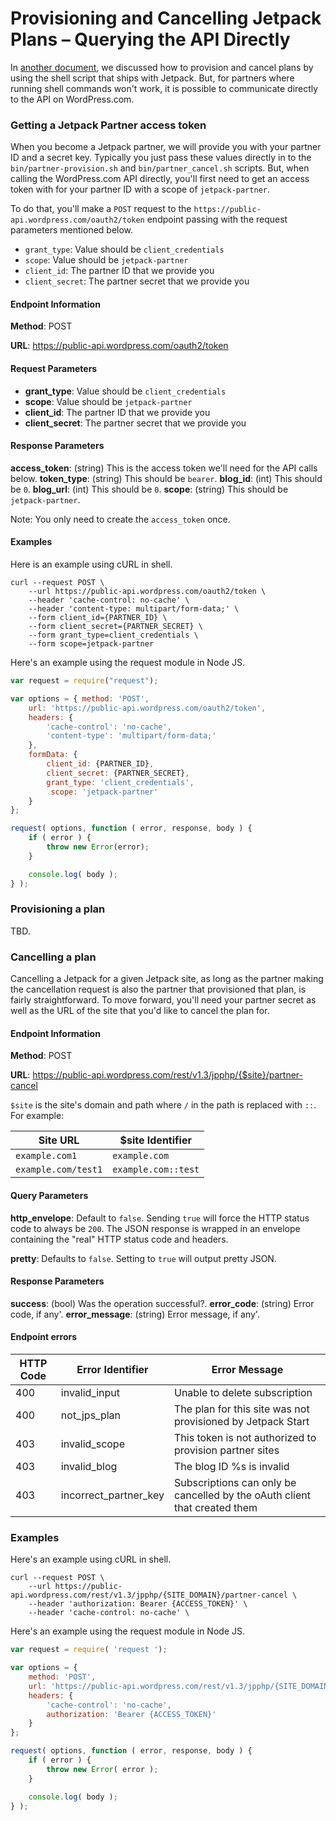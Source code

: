 # Provisioning and Cancelling Jetpack Plans – Querying the API Directly

In [another document](plan-provisioning.md), we discussed how to provision and cancel plans by using the shell script that ships with Jetpack. But, for partners where running shell commands won't work, it is possible to communicate directly to the API on WordPress.com.

### Getting a Jetpack Partner access token

When you become a Jetpack partner, we will provide you with your partner ID and a secret key. Typically you just pass these values directly in to the `bin/partner-provision.sh` and `bin/partner_cancel.sh` scripts. But, when calling the WordPress.com API directly, you'll first need to get an access token with for your partner ID with a scope of `jetpack-partner`.


To do that, you'll make a `POST` request to the `https://public-api.wordpress.com/oauth2/token` endpoint passing with the request parameters mentioned below.

- `grant_type`:    Value should be `client_credentials`
- `scope`:         Value should be `jetpack-partner`
- `client_id`:     The partner ID that we provide you
- `client_secret`: The partner secret that we provide you

#### Endpoint Information

__Method__: POST

__URL__:    https://public-api.wordpress.com/oauth2/token

#### Request Parameters

- __grant_type__:    Value should be `client_credentials`
- __scope__:         Value should be `jetpack-partner`
- __client_id__:     The partner ID that we provide you
- __client_secret__: The partner secret that we provide you

#### Response Parameters

__access_token__: (string) This is the access token we'll need for the API calls below.
__token_type__:   (string) This should be `bearer`.
__blog_id__:      (int) This should be `0`.
__blog_url__:     (int) This should be `0`.
__scope__:        (string) This should be `jetpack-partner`.

Note: You only need to create the `access_token` once.

#### Examples

Here is an example using cURL in shell.

```shell
curl --request POST \
    --url https://public-api.wordpress.com/oauth2/token \
    --header 'cache-control: no-cache' \
    --header 'content-type: multipart/form-data;' \
    --form client_id={PARTNER_ID} \
    --form client_secret={PARTNER_SECRET} \
    --form grant_type=client_credentials \
    --form scope=jetpack-partner
```

Here's an example using the request module in Node JS.

```javascript
var request = require("request");

var options = { method: 'POST',
    url: 'https://public-api.wordpress.com/oauth2/token',
    headers: {
        'cache-control': 'no-cache',
        'content-type': 'multipart/form-data;'
    },
    formData: {
        client_id: {PARTNER_ID},
        client_secret: {PARTNER_SECRET},
        grant_type: 'client_credentials',
         scope: 'jetpack-partner'
    }
};

request( options, function ( error, response, body ) {
    if ( error ) {
        throw new Error(error);
    }

    console.log( body );
} );

```

### Provisioning a plan

TBD.

### Cancelling a plan

Cancelling a Jetpack for a given Jetpack site, as long as the partner making the cancellation request is also the partner that provisioned that plan, is fairly straightforward. To move forward, you'll need your partner secret as well as the URL of the site that you'd like to cancel the plan for.

#### Endpoint Information

__Method__: POST

__URL__:    https://public-api.wordpress.com/rest/v1.3/jpphp/{$site}/partner-cancel

`$site` is the site's domain and path where `/` in the path is replaced with `::`. For example:

| Site URL            | $site Identifier    |
| ------------------- | ------------------- |
| `example.com1`      | `example.com`       |
| `example.com/test1` | `example.com::test` |

#### Query Parameters

__http_envelope__: Default to `false`. Sending `true` will force the HTTP status code to always be `200`. The JSON response is wrapped in an envelope containing the "real" HTTP status code and headers.

__pretty__:        Defaults to `false`. Setting to `true` will output pretty JSON.

#### Response Parameters

__success__:       (bool) Was the operation successful?.
__error_code__:    (string) Error code, if any'.
__error_message__: (string) Error message, if any'.

#### Endpoint errors

| HTTP Code | Error Identifier      | Error Message                                                             |
| --------- | --------------------- | ------------------------------------------------------------------------- |
| 400       | invalid_input         | Unable to delete subscription                                             |
| 400       | not_jps_plan          | The plan for this site was not provisioned by Jetpack Start               |
| 403       | invalid_scope         | This token is not authorized to provision partner sites                   |
| 403       | invalid_blog          | The blog ID %s is invalid                                                 |
| 403       | incorrect_partner_key | Subscriptions can only be cancelled by the oAuth client that created them |

### Examples

Here's an example using cURL in shell.

```shell
curl --request POST \
    --url https://public-api.wordpress.com/rest/v1.3/jpphp/{SITE_DOMAIN}/partner-cancel \
    --header 'authorization: Bearer {ACCESS_TOKEN}' \
    --header 'cache-control: no-cache' \
```

Here's an example using the request module in Node JS.

```javascript
var request = require( 'request ');

var options = {
    method: 'POST',
    url: 'https://public-api.wordpress.com/rest/v1.3/jpphp/{SITE_DOMAIN}/partner-cancel',
    headers: {
        'cache-control': 'no-cache',
        authorization: 'Bearer {ACCESS_TOKEN}'
    }
};

request( options, function ( error, response, body ) {
    if ( error ) {
        throw new Error( error );
    }

    console.log( body );
} );
```
